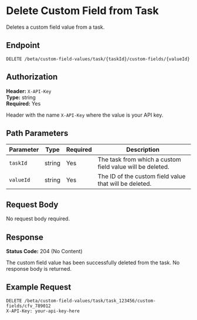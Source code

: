 # Delete Custom Field from Task

Deletes a custom field value from a task.

## Endpoint

```
DELETE /beta/custom-field-values/task/{taskId}/custom-fields/{valueId}
```

## Authorization

**Header:** `X-API-Key`  
**Type:** string  
**Required:** Yes

Header with the name `X-API-Key` where the value is your API key.

## Path Parameters

| Parameter | Type | Required | Description |
|-----------|------|----------|-------------|
| `taskId` | string | Yes | The task from which a custom field value will be deleted. |
| `valueId` | string | Yes | The ID of the custom field value that will be deleted. |

## Request Body

No request body required.

## Response

**Status Code:** 204 (No Content)

The custom field value has been successfully deleted from the task. No response body is returned.

## Example Request

```
DELETE /beta/custom-field-values/task/task_123456/custom-fields/cfv_789012
X-API-Key: your-api-key-here
```